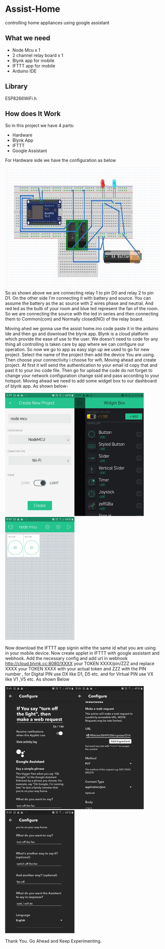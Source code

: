 # Assist-Home
controlling home appliances using google assistant

## What we need
  - Node Mcu x 1
  - 2 channel relay board x 1
  - Blynk app for mobile
  - IFTTT app for mobile
  - Arduino IDE
  
## Library
  ESP8266WiFi.h
  
## How does It Work
So in this project we have 4 parts:
  - Hardware
  - Blynk App
  - IFTTT
  - Google Assistant

For Hardware side we have the configuration as below

<img src="https://github.com/udaysolanki4/Assist-Home/blob/master/assisthome.JPG" height="400" align="left" /> 

So as shown above we are connecting relay 1 to pin D0 and relay 2 to pin D1. On the other side I'm connecting it with battery and source.
You can assume the battery as the ac source with 2 wires phase and neutral. And red led as the bulb of your room and blue led represent the fan of the room. So we are connecting the source with the led in series and then connecting them to Common(com) and Normally closed(NO) of the relay board.

Moving ahed we gonna use the assist home.ino code paste it in the arduino Ide and then go and download the blynk app. Blynk is a cloud platform which provide the ease of use to the user. We doesn't need to code for any thing all controlling is taken care by app where we can configure our operation. So now we go to app as easy sign up we used to go for new project. Select the name of the project then add the device You are using. Then choose your connectivity i choose for wifi. Moving ahead and create project. At first it will send the authentication to your email id copy that and past it to your ino code file. Then go for upload the code do not forget to change your network configuration change ssid and pass according to your hotspot. Moving ahead we need to add some widget box to our dashboard of blynk app. As shown below-

<img src="https://github.com/udaysolanki4/Assist-Home/blob/master/assist/Screenshot3.png" height="400" align="left" />
<img src="https://github.com/udaysolanki4/Assist-Home/blob/master/assist/Screenshot39.png" height="400" align="centre" />
<img src="https://github.com/udaysolanki4/Assist-Home/blob/master/assist/Screenshot1.png" height="400" align="centre" />

Now download the IFTTT app signin withe the same id what you are using in your mobile device. Now create applet in IFTTT with google assistant and webhook. Add the necessary config and add url in webhook http://cloud.blynk.cc:8080/XXXX your TOKEN XXXX/pin/ZZZ and replace XXXX your TOKEN XXXX with your actual token and ZZZ with the PIN number , for Digital PIN use DX like D1, D5 etc. and for Virtual PIN use VX like V1 ,V5 etc. As shown Below

<img src="https://github.com/udaysolanki4/Assist-Home/blob/master/assist/Screenshot05.png" height="400" align="left" />
<img src="https://github.com/udaysolanki4/Assist-Home/blob/master/assist/Screenshot7.png" height="400" align="centre" />
<img src="https://github.com/udaysolanki4/Assist-Home/blob/master/assist/Screenshot09.png" height="400" align="centre" />

Thank You. Go Ahead and Keep Experimenting.
